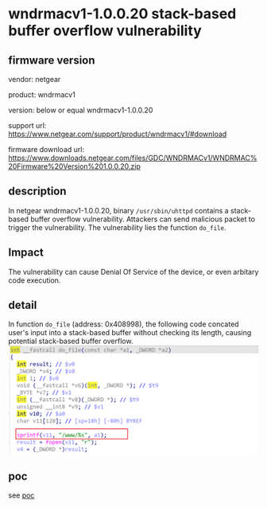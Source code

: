 # wndrmacv1-1.0.0.20 stack-based buffer overflow vulnerability
## firmware version
vendor: netgear

product: wndrmacv1

version: below or equal wndrmacv1-1.0.0.20

support url: https://www.netgear.com/support/product/wndrmacv1/#download

firmware download url: https://www.downloads.netgear.com/files/GDC/WNDRMACv1/WNDRMAC%20Firmware%20Version%201.0.0.20.zip

## description
In netgear wndrmacv1-1.0.0.20, binary `/usr/sbin/uhttpd` contains a stack-based buffer overflow vulnerability. Attackers can send malicious packet to trigger the vulnerability. The vulnerability lies the function `do_file`.

## Impact
The vulnerability can cause Denial Of Service of the device, or even arbitary code execution.

## detail
In function `do_file` (address: 0x408998), the following code concated user's input into a stack-based buffer without checking its length, causing potential stack-based buffer overflow.
![alt text](image.png)

## poc
see [poc](./poc)
